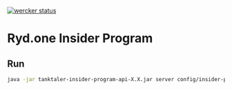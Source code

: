 [![wercker status](https://app.wercker.com/status/efc0670c136fb49edc53dc0c01c0ff5f/s/master "wercker status")](https://app.wercker.com/project/byKey/efc0670c136fb49edc53dc0c01c0ff5f)

Ryd.one Insider Program
=========================


## Run
```bash
java -jar tanktaler-insider-program-api-X.X.jar server config/insider-program.yml
```
